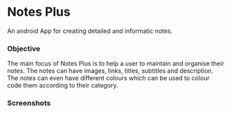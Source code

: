 # Notes Plus
An android App for creating detailed and informatic notes.

### Objective
The main focus of Notes Plus is to help a user to maintain and organise their notes. The notes can have images, links, titles, subtitles and description.
The notes can even have different colours which can be used to colour code them according to their category.

### Screenshots
